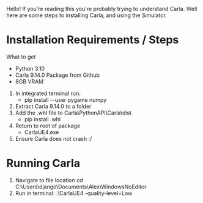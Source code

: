 Hello!
If you're reading this you're probably trying to understand Carla. Well here are some steps to installing Carla, and using the Simulator.

# Installation Requirements / Steps
What to get
- Python 3.10
- Carla 9.14.0 Package from Github
- 8GB VRAM

1. In integrated terminal run: 
    - pip install --user pygame numpy
2. Extract Carla 9.14.0 to a folder
3. Add the .whl file to Carla\PythonAPI\Carla\dist
    - pip install <wheel-file-name>.whl
4. Return to root of package 
    -  CarlaUE4.exe
5. Ensure Carla does not crash :/

# Running Carla
1. Navigate to file location
    cd C:\Users\django\Documents\Alex\WindowsNoEditor
2. Run in terminal: 
    .\CarlaUE4 -quality-level=Low